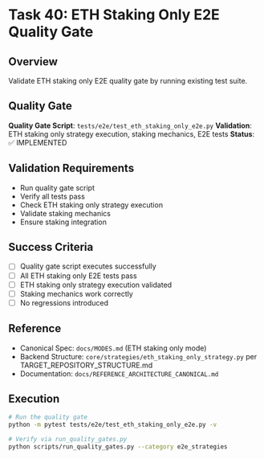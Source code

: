 # Task 40: ETH Staking Only E2E Quality Gate

## Overview
Validate ETH staking only E2E quality gate by running existing test suite.

## Quality Gate
**Quality Gate Script**: `tests/e2e/test_eth_staking_only_e2e.py`
**Validation**: ETH staking only strategy execution, staking mechanics, E2E tests
**Status**: ✅ IMPLEMENTED

## Validation Requirements
- Run quality gate script
- Verify all tests pass
- Check ETH staking only strategy execution
- Validate staking mechanics
- Ensure staking integration

## Success Criteria
- [ ] Quality gate script executes successfully
- [ ] All ETH staking only E2E tests pass
- [ ] ETH staking only strategy execution validated
- [ ] Staking mechanics work correctly
- [ ] No regressions introduced

## Reference
- Canonical Spec: `docs/MODES.md` (ETH staking only mode)
- Backend Structure: `core/strategies/eth_staking_only_strategy.py` per TARGET_REPOSITORY_STRUCTURE.md
- Documentation: `docs/REFERENCE_ARCHITECTURE_CANONICAL.md`

## Execution
```bash
# Run the quality gate
python -m pytest tests/e2e/test_eth_staking_only_e2e.py -v

# Verify via run_quality_gates.py
python scripts/run_quality_gates.py --category e2e_strategies
```
